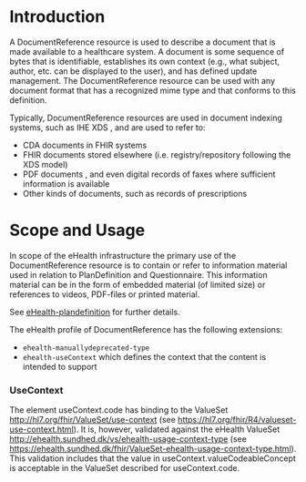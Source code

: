 # Introduction
A DocumentReference resource is used to describe a document that is made available to a healthcare system. A document is some sequence of bytes that is identifiable, establishes its own context (e.g., what subject, author, etc. can be displayed to the user), and has defined update management. The DocumentReference resource can be used with any document format that has a recognized mime type and that conforms to this definition.

Typically, DocumentReference resources are used in document indexing systems, such as IHE XDS , and are used to refer to:

- CDA  documents in FHIR systems
- FHIR documents stored elsewhere (i.e. registry/repository following the XDS model)
- PDF documents , and even digital records of faxes where sufficient information is available
- Other kinds of documents, such as records of prescriptions

# Scope and Usage
In scope of the eHealth infrastructure the primary use of the DocumentReference resource is to contain or refer to information material used in relation to PlanDefinition and Questionnaire. This information material can be in the form of embedded material (of limited size) or references to videos, PDF-files or printed material. 

See [eHealth-plandefinition](StructureDefinition-ehealth-plandefinition.html) for further details.

The eHealth profile of DocumentReference has the following extensions:
* `ehealth-manuallydeprecated-type`
* `ehealth-useContext` which defines the context that the content is intended to support

### UseContext
The element useContext.code has binding to the ValueSet http://hl7.org/fhir/ValueSet/use-context (see https://hl7.org/fhir/R4/valueset-use-context.html). It is, however, validated against the eHealth ValueSet http://ehealth.sundhed.dk/vs/ehealth-usage-context-type (see https://ehealth.sundhed.dk/fhir/ValueSet-ehealth-usage-context-type.html). This validation includes that the value in useContext.valueCodeableConcept is acceptable
in the ValueSet described for useContext.code.